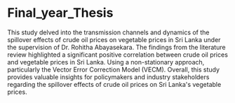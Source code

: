 # Final_year_Thesis
This study delved into the transmission channels and dynamics of the spillover effects of crude oil prices on vegetable prices in Sri Lanka under the supervision of Dr. Rohitha Abayasekara.
The findings from the literature review highlighted a significant positive correlation between crude oil
prices and vegetable prices in Sri Lanka. Using a non-stationary approach,
particularly the Vector Error Correction Model (VECM). Overall, this study provides valuable insights for policymakers and
industry stakeholders regarding the spillover effects of crude oil prices on Sri
Lanka's vegetable prices.
